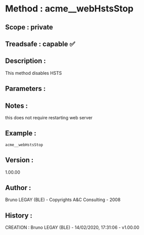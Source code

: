 ﻿# **Method :** acme__webHstsStop## **Scope :** private## **Treadsafe :** capable ✅ ## **Description :** This method disables HSTS## **Parameters :** ## **Notes :** this does not require restarting web server## **Example :** ```acme__webHstsStop```## **Version :** 1.00.00## **Author :** Bruno LEGAY (BLE) - Copyrights A&C Consulting - 2008## **History :**  CREATION : Bruno LEGAY (BLE) - 14/02/2020, 17:31:06 - v1.00.00